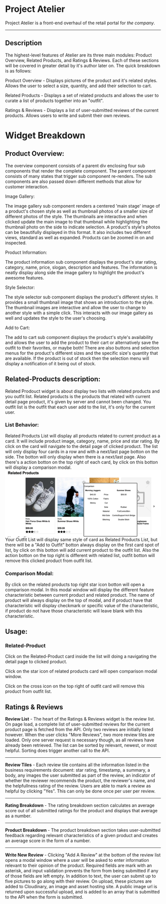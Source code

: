 # Project Atelier

Project Atelier is a front-end overhaul of the retail portal for *the company*.
***


## Description

The highest-level features of Atelier are its three main modules: Product Overview, Related Products, and Ratings & Reviews. Each of these sections will be covered in greater detail by it's author later on. The quick breakdown is as follows:

Product Overview - Displays pictures of the product and it's related styles. Allows the user to select a size, quantity, and add their selection to cart.

Related Products - Displays a set of related products and allows the user to curate a list of products together into an "outfit".

Ratings & Reviews - Displays a list of user-submitted reviews of the current products. Allows users to write and submit their own reviews.

# Widget Breakdown

## Product Overview:

The overview component consists of a parent div enclosing four sub components that render the complete component. The parent component consists of many states that trigger sub component re-renders. The sub components are also passed down different methods that allow for customer interaction.

Image Gallery:

The image gallery sub component renders a centered 'main stage' image of a product's chosen style as well as thumbnail photos of a smaller size of different photos of the style. The thumbnails are interactive and when clicked update the main image to that thumbnail while highlighting the thumbnail photo on the side to indicate selection. A product's style's photos can be beautifully displayed in this format. It also includes two different views, standard as well as expanded. Products can be zoomed in on and inspected.

Product Information:

The product information sub component displays the product's star rating, category, name, price, slogan, description and features. The information is neatly display along side the image gallery to highlight the product's awesome features.

Style Selector:

The style selector sub component displays the product's different styles. It provides a small thumbnail image that shows an introduction to the style. The thumbnail images are interactive and allow the user to change to another style with a simple click. This interacts with our image gallery as well and updates the style to the user's choosing.

Add to Cart:

The add to cart sub component displays the product's style's availability and allows the user to add the product to their cart or alternatively save the outfit to their favorites, or maybe both! There are also buttons and selection menus for the product's different sizes and the specific size's quantity that are available. If the product is out of stock then the selection menu will display a notification of it being out of stock.

## Related-Products description:
Related Prodouct widget is about display two lists with related products and you outfit list. Related products is the products that related with current detail page product, it's given by server and cannot been changed. You outfit list is the outfit that each user add to the list, it's only for the current user.
### List Behavior:
Related Products List will display all products related to current product as a card. It will include product image, category, name, price and star rating. By click on the card will navigate to the detail page of clicked product. The list will only display four cards in a row and with a next/last page botton on the side. The botton will only display when there is a next/last page. Also there's a action botton on the top right of each card, by click on this botton will display a comparison modal.
<img src="./client/dist/product-list.png"
     alt="product-related-list"
     style="float: left; margin-right: 10px;" />

Your Outfit List will display same style of card as Related Products List, but there will be a "Add to Outfit" botton always display on the first card spot of list, by click on this botton will add current product to the outfit list. Also the action botton on the top right is different with related list, outfit botton will remove this clicked product from outfit list.

### Comparison Modal:
By click on the related products top right star icon botton will open a comparison modal. In this modal window will display the different feature characteristic between current product and related product. The name of product will always display on the top of modal, and if product have that characteristic will display checkmark or specific value of the characteristic, if product do not have those characteristic will leave blank with this characteristic.

## Usage:

### Related-Product

Click on the Related-Product card inside the list will doing a navigating the detail page to clicked product.

Click on the star icon of related products card will open comparison modal window.

Click on the cross icon on the top right of outfit card will remove this product from outfit list.

## Ratings & Reviews
**Review List** - The heart of the Ratings & Reviews widget is the review list. On page load, a complete list of user-submitted reviews for the current product page is fetched from the API. Only two reviews are initially listed however. When the user clicks "More Reviews", two more review tiles are loaded. Only one server request is necessary though, as all reviews have already been retrieved. The list can be sorted by relevant, newest, or most helpful. Sorting does trigger another call to the API.
***
**Review Tiles** - Each review tile contains all the information listed in the business requirements document: star rating, timestamp, a summary, a body, any images the user submitted as part of the review, an indicator of whether the reviewer recommends the product, the reviewer's name, and the helpfullness rating of the review. Users are able to mark a review as helpful by clicking "Yes". This can only be done once per user per review.
***
**Rating Breakdown** - The rating breakdown section calculates an average score out of all submitted ratings for the product and displays that average as a number.
***
**Product Breakdown** - The product breakdown section takes user-submitted feedback regarding relevant characteristics of a given product and creates an average score in the form of a number.
***
**Write New Review** - Clicking "Add A Review" at the bottom of the review list opens a modal window where a user will be asked to enter information relevant to their opinion of the product. Required fields are mark with an asterisk, and input validation prevents the form from being submitted if any of those fields are left empty. In addition to text, the user can submit up to five pictures to go along with their review. On upload, these pictures are added to Cloudinary, an image and asset hosting site. A public image url is returned upon successful upload, and is added to an array that is submitted to the API when the form is submitted.



